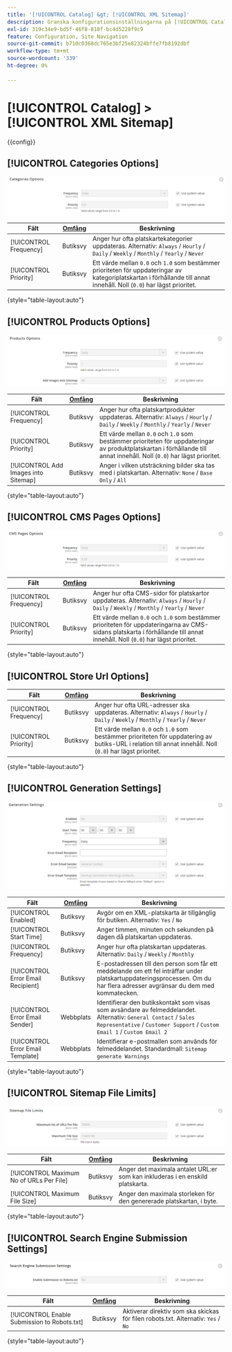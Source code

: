 ```yaml
---
title: '[!UICONTROL Catalog] &gt; [!UICONTROL XML Sitemap]'
description: Granska konfigurationsinställningarna på [!UICONTROL Catalog] &gt; [!UICONTROL XML Sitemap] sidan för Commerce Admin.
exl-id: 319c34e9-bd5f-46f8-810f-bc4d5228f9c9
feature: Configuration, Site Navigation
source-git-commit: b710c0368dc765e3bf25e82324bffe7fb8192dbf
workflow-type: tm+mt
source-wordcount: '339'
ht-degree: 0%

---
```


# [!UICONTROL Catalog] > [!UICONTROL XML Sitemap]

{{config}}

## [!UICONTROL Categories Options]

![Kategorialternativ](./assets/xml-sitemap-categories-options.png)<!-- zoom -->

<!-- [Categories Options](https://docs.magento.com/user-guide/marketing/sitemap-xml-configure.html) -->

| Fält | [Omfång](../../getting-started/websites-stores-views.md#scope-settings) | Beskrivning |
|--- |--- |--- |
| [!UICONTROL Frequency] | Butiksvy | Anger hur ofta platskartekategorier uppdateras. Alternativ: `Always` / `Hourly` / `Daily` / `Weekly` / `Monthly` / `Yearly` / `Never` |
| [!UICONTROL Priority] | Butiksvy | Ett värde mellan `0.0` och `1.0` som bestämmer prioriteten för uppdateringar av kategoriplatskartan i förhållande till annat innehåll. Noll (`0.0`) har lägst prioritet. |

{style="table-layout:auto"}

## [!UICONTROL Products Options]

![Produktalternativ](./assets/xml-sitemap-products-options.png)<!-- zoom -->

<!-- [Products Options](https://docs.magento.com/user-guide/marketing/sitemap-xml-configure.html) -->

| Fält | [Omfång](../../getting-started/websites-stores-views.md#scope-settings) | Beskrivning |
|--- |--- |--- |
| [!UICONTROL Frequency] | Butiksvy | Anger hur ofta platskartprodukter uppdateras. Alternativ: `Always` / `Hourly` / `Daily` / `Weekly` / `Monthly` / `Yearly` / `Never` |
| [!UICONTROL Priority] | Butiksvy | Ett värde mellan `0.0` och `1.0` som bestämmer prioriteten för uppdateringar av produktplatskartan i förhållande till annat innehåll. Noll (`0.0`) har lägst prioritet. |
| [!UICONTROL Add Images into Sitemap] | Butiksvy | Anger i vilken utsträckning bilder ska tas med i platskartan. Alternativ: `None` / `Base Only` / `All` |

{style="table-layout:auto"}

## [!UICONTROL CMS Pages Options]

![Alternativ för CMS-sidor](./assets/xml-sitemap-cms-pages-options.png)<!-- zoom -->

<!-- [CMS Pages Options](https://docs.magento.com/user-guide/marketing/sitemap-xml-configure.html) -->

| Fält | [Omfång](../../getting-started/websites-stores-views.md#scope-settings) | Beskrivning |
|--- |--- |--- |
| [!UICONTROL Frequency] | Butiksvy | Anger hur ofta CMS-sidor för platskartor uppdateras. Alternativ: `Always` / `Hourly` / `Daily` / `Weekly` / `Monthly` / `Yearly` / `Never` |
| [!UICONTROL Priority] | Butiksvy | Ett värde mellan `0.0` och `1.0` som bestämmer prioriteten för uppdateringarna av CMS-sidans platskarta i förhållande till annat innehåll. Noll (`0.0`) har lägst prioritet. |

{style="table-layout:auto"}

## [!UICONTROL Store Url Options]

| Fält | [Omfång](../../getting-started/websites-stores-views.md#scope-settings) | Beskrivning |
|--- |--- |--- |
| [!UICONTROL Frequency] | Butiksvy | Anger hur ofta URL-adresser ska uppdateras. Alternativ: `Always` / `Hourly` / `Daily` / `Weekly` / `Monthly` / `Yearly` / `Never` |
| [!UICONTROL Priority] | Butiksvy | Ett värde mellan `0.0` och `1.0` som bestämmer prioriteten för uppdatering av butiks-URL i relation till annat innehåll. Noll (`0.0`) har lägst prioritet. |

{style="table-layout:auto"}

## [!UICONTROL Generation Settings]

![Genereringsinställningar](./assets/xml-sitemap-generation-settings.png)<!-- zoom -->

<!-- [Generation Settings](https://docs.magento.com/user-guide/marketing/sitemap-xml-configure.html) -->

| Fält | [Omfång](../../getting-started/websites-stores-views.md#scope-settings) | Beskrivning |
|--- |--- |--- |
| [!UICONTROL Enabled] | Butiksvy | Avgör om en XML-platskarta är tillgänglig för butiken. Alternativ: `Yes` / `No` |
| [!UICONTROL Start Time] | Butiksvy | Anger timmen, minuten och sekunden på dagen då platskartan uppdateras. |
| [!UICONTROL Frequency] | Butiksvy | Anger hur ofta platskartan uppdateras. Alternativ: `Daily` / `Weekly` / `Monthly` |
| [!UICONTROL Error Email Recipient] | Butiksvy | E-postadressen till den person som får ett meddelande om ett fel inträffar under platskartuppdateringsprocessen. Om du har flera adresser avgränsar du dem med kommatecken. |
| [!UICONTROL Error Email Sender] | Webbplats | Identifierar den butikskontakt som visas som avsändare av felmeddelandet. Alternativ: `General Contact` / `Sales Representative` / `Customer Support` / `Custom Email 1` / `Custom Email 2` |
| [!UICONTROL Error Email Template] | Webbplats | Identifierar e-postmallen som används för felmeddelandet. Standardmall: `Sitemap generate Warnings` |

{style="table-layout:auto"}

## [!UICONTROL Sitemap File Limits]

![Filbegränsningar för platskarta](./assets/xml-sitemap-sitemap-file-limits.png)<!-- zoom -->

<!-- [Sitemap File Limits](https://docs.magento.com/user-guide/marketing/sitemap-xml-configure.html) -->

| Fält | [Omfång](../../getting-started/websites-stores-views.md#scope-settings) | Beskrivning |
|--- |--- |--- |
| [!UICONTROL Maximum No of URLs Per File] | Butiksvy | Anger det maximala antalet URL:er som kan inkluderas i en enskild platskarta. |
| [!UICONTROL Maximum File Size] | Butiksvy | Anger den maximala storleken för den genererade platskartan, i byte. |

{style="table-layout:auto"}

## [!UICONTROL Search Engine Submission Settings]

![Sändningsinställningar för sökmotor](./assets/xml-sitemap-search-engine-submission-settings.png)<!-- zoom -->

<!-- [Search Engine Submission Settings](https://docs.magento.com/user-guide/marketing/sitemap-xml-configure.html) -->

| Fält | [Omfång](../../getting-started/websites-stores-views.md#scope-settings) | Beskrivning |
|--- |--- |--- |
| [!UICONTROL Enable Submission to Robots.txt] | Butiksvy | Aktiverar direktiv som ska skickas för filen robots.txt. Alternativ: `Yes` / `No` |

{style="table-layout:auto"}
